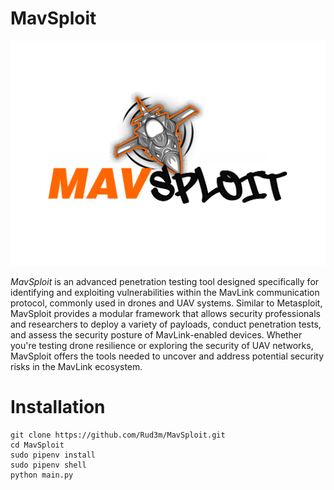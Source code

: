 # MavSploit

![MavSploit](src/img/logo.png)

*MavSploit* is an advanced penetration testing tool designed specifically for identifying and exploiting vulnerabilities within the MavLink communication protocol, commonly used in drones and UAV systems. Similar to Metasploit, MavSploit provides a modular framework that allows security professionals and researchers to deploy a variety of payloads, conduct penetration tests, and assess the security posture of MavLink-enabled devices. Whether you're testing drone resilience or exploring the security of UAV networks, MavSploit offers the tools needed to uncover and address potential security risks in the MavLink ecosystem.

# Installation 

```
git clone https://github.com/Rud3m/MavSploit.git
cd MavSploit
sudo pipenv install
sudo pipenv shell
python main.py
```
